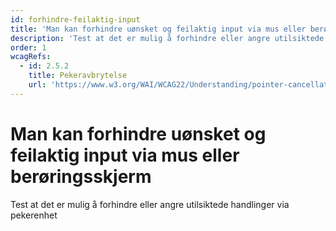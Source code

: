 ```yaml
---
id: forhindre-feilaktig-input
title: 'Man kan forhindre uønsket og feilaktig input via mus eller berøringsskjerm'
description: 'Test at det er mulig å forhindre eller angre utilsiktede handlinger via pekerenhet'
order: 1
wcagRefs:
  - id: 2.5.2
    title: Pekeravbrytelse
    url: 'https://www.w3.org/WAI/WCAG22/Understanding/pointer-cancellation'
---
```


# Man kan forhindre uønsket og feilaktig input via mus eller berøringsskjerm

Test at det er mulig å forhindre eller angre utilsiktede handlinger via pekerenhet

